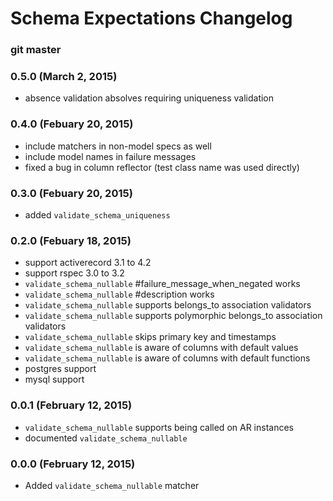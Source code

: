 # Schema Expectations Changelog

### git master

### 0.5.0 (March 2, 2015)

- absence validation absolves requiring uniqueness validation

### 0.4.0 (Febuary 20, 2015)

- include matchers in non-model specs as well
- include model names in failure messages
- fixed a bug in column reflector (test class name was used directly)

### 0.3.0 (Febuary 20, 2015)

- added `validate_schema_uniqueness`

### 0.2.0 (Febuary 18, 2015)

- support activerecord 3.1 to 4.2
- support rspec 3.0 to 3.2
- `validate_schema_nullable` #failure_message_when_negated works
- `validate_schema_nullable` #description works
- `validate_schema_nullable` supports belongs_to association validators
- `validate_schema_nullable` supports polymorphic belongs_to association validators
- `validate_schema_nullable` skips primary key and timestamps
- `validate_schema_nullable` is aware of columns with default values
- `validate_schema_nullable` is aware of columns with default functions
- postgres support
- mysql support

### 0.0.1 (February 12, 2015)

- `validate_schema_nullable` supports being called on AR instances
- documented `validate_schema_nullable`

### 0.0.0 (February 12, 2015)

- Added `validate_schema_nullable` matcher
